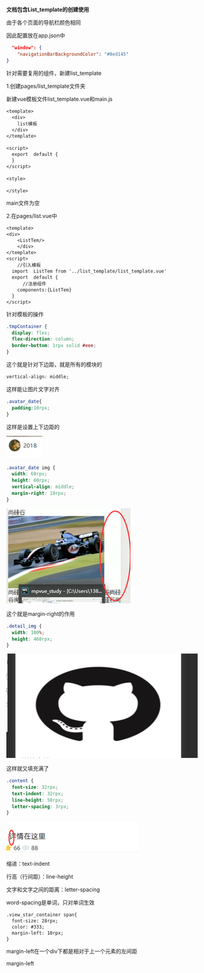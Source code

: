 **文档包含List_template的创建使用**

由于各个页面的导航栏颜色相同

因此配置放在app.json中

```json
  "window": {
    "navigationBarBackgroundColor": "#8ed145"
}
```

针对需要复用的组件，新建list_template

1.创建pages/list_template文件夹

新建vue模板文件list_template.vue和main.js

```vue
<template>
  <div>
    list模板
  </div>
</template>

<script>
  export  default {
  }
</script>

<style>

</style>
```

main文件为空



2.在pages/list.vue中

```vue
<template>
<div>
    <ListTem/>
    </div>
</template>
<script>
    //引入模板
  import  ListTem from '../list_template/list_template.vue'
  export  default {
      //注册组件
    components:{ListTem}
  }
</script>
```



针对模板的操作

```css
.tmpContainer {
  display: flex;
  flex-direction: column;
  border-bottom: 1rpx solid #eee;
}
```

这个就是针对下边距，就是所有的模块的

```css
vertical-align: middle;
```

这样能让图片文字对齐

```css
.avatar_date{
  padding:10rpx;
}
```

这样是设置上下边距的

![image-20200903172336964](P7List静态页面搭建.assets/image-20200903172336964.png)

```css
.avatar_date img {
  width: 60rpx;
  height: 60rpx;
  vertical-align: middle;
  margin-right: 10rpx;
}
```

![image-20200903172514223](P7List静态页面搭建.assets/image-20200903172514223.png)

这个就是margin-right的作用

```css
.detail_img {
  width: 100%;
  height: 460rpx;
}
```

![image-20200903172813869](P7List静态页面搭建.assets/image-20200903172813869.png)

这样就又填充满了

```css
.content {
  font-size: 32rpx;
  text-indent: 32rpx;
  line-height: 50rpx;
  letter-spacing: 3rpx;
}
```

![image-20200903172901274](P7List静态页面搭建.assets/image-20200903172901274.png)

缩进：text-indent

行高（行间距）：line-height 

文字和文字之间的距离：letter-spacing

word-spacing是单词，只对单词生效

```
.view_star_container span{
  font-size: 28rpx;
  color: #333;
  margin-left: 10rpx;
}
```

margin-left在一个div下都是相对于上一个元素的左间距

margin-left